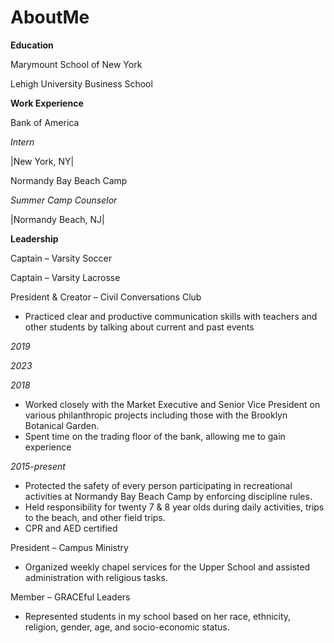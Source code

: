 # AboutMe
**Education**

Marymount School of New York

Lehigh University Business School

**Work Experience**

Bank of America

_Intern_

|New York, NY|









Normandy Bay Beach Camp

_Summer Camp Counselor_

|Normandy Beach, NJ|







**Leadership**

Captain – Varsity Soccer

Captain – Varsity Lacrosse

President &amp; Creator – Civil Conversations Club

- Practiced clear and productive communication skills with teachers and other students by talking about current and past events



_2019_

_2023_



_2018_

- Worked closely with the Market Executive and Senior Vice President on various philanthropic projects including those with the Brooklyn Botanical Garden.
- Spent time on the trading floor of the bank, allowing me to gain experience

_2015-present_

- Protected the safety of every person participating in recreational activities at Normandy Bay Beach Camp by enforcing discipline rules.
- Held responsibility for twenty 7 &amp; 8 year olds during daily activities, trips to the beach, and other field trips.
- CPR and AED certified




President – Campus Ministry

- Organized weekly chapel services for the Upper School and assisted administration with religious tasks.

Member – GRACEful Leaders

- Represented students in my school based on her race, ethnicity, religion, gender, age, and socio-economic status.